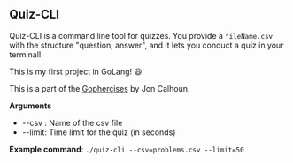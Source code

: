 ## Quiz-CLI

Quiz-CLI is a command line tool for quizzes. You provide a `fileName.csv` with the structure "question, answer", and it lets you conduct a quiz in your terminal!

This is my first project in GoLang! :smiley:

This is a part of the [Gophercises](https://courses.calhoun.io/courses/cor_gophercises) by Jon Calhoun.

**Arguments**

* --csv : Name of the csv file
* --limit: Time limit for the quiz (in seconds)

**Example command**: `./quiz-cli --csv=problems.csv --limit=50`